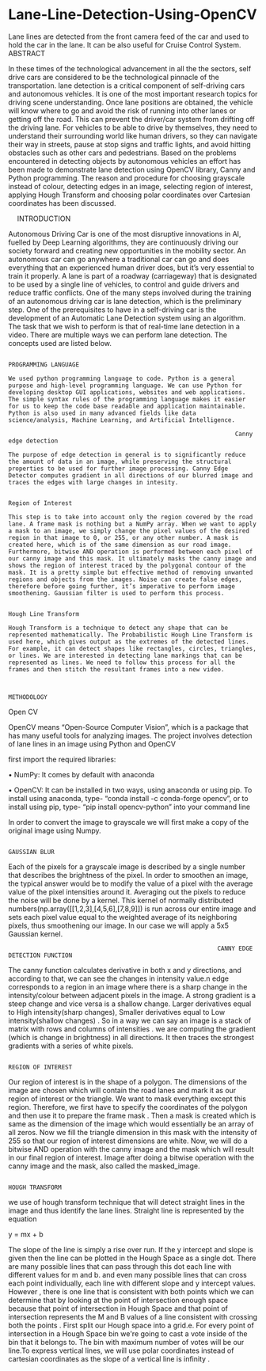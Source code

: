 # Lane-Line-Detection-Using-OpenCV
Lane lines are detected from the front camera feed of the car and used to hold the car in the lane. It can be also useful for Cruise Control System.
					                                                                  ABSTRACT

In these times of the technological advancement in all the the sectors, self drive cars are considered to be the technological pinnacle of the transportation. lane detection is a critical component of self-driving cars and autonomous vehicles. It is one of the most important research topics for driving scene understanding. Once lane positions are obtained, the vehicle will know where to go and avoid the risk of running into other lanes or getting off the road. This can prevent the driver/car system from drifting off the driving lane. For vehicles to be able to drive by themselves, they need to understand their surrounding world like human drivers, so they can navigate their way in streets, pause at stop signs and traffic lights, and avoid hitting obstacles such as other cars and pedestrians. Based on the problems encountered in detecting objects by autonomous vehicles an effort has been made to demonstrate lane detection using OpenCV library, Canny and Python programming. The reason and procedure for choosing grayscale instead of colour, detecting edges in an image, selecting region of interest, applying Hough Transform and choosing polar coordinates over Cartesian coordinates has been discussed. 

 
                                                                          INTRODUCTION


Autonomous Driving Car is one of the most disruptive innovations in AI, fuelled by Deep Learning algorithms, they are continuously driving our society forward and creating new opportunities in the mobility sector.  An autonomous car can go anywhere a traditional car can go and does everything that an experienced human driver does, but it’s very essential to train it properly. A lane is part of a roadway (carriageway) that is designated to be used by a single line of vehicles, to control and guide drivers and reduce traffic conflicts. One of the many steps involved during the training of an autonomous driving car is lane detection, which is the preliminary step. One of the prerequisites to have in a self-driving car is the development of an Automatic Lane Detection system using an algorithm. The task that we wish to perform is that of real-time lane detection in a video. There are multiple ways we can perform lane detection. The concepts used are listed below. 

                                                                      PROGRAMMING LANGUAGE
                                                                      
	We used python programming language to code. Python is a general purpose and high-level programming language. We can use Python for developing desktop GUI applications, websites and web applications. The simple syntax rules of the programming language makes it easier for us to keep the code base readable and application maintainable. Python is also used in many advanced fields like data science/analysis, Machine Learning, and Artificial Intelligence.

                                                                    Canny edge detection
                                                                    
	The purpose of edge detection in general is to significantly reduce the amount of data in an image, while preserving the structural properties to be used for further image processing. Canny Edge Detector computes gradient in all directions of our blurred image and traces the edges with large changes in intesity.

                                                                      Region of Interest
                                                                      
	This step is to take into account only the region covered by the road lane. A frame mask is nothing but a NumPy array. When we want to apply a mask to an image, we simply change the pixel values of the desired region in that image to 0, or 255, or any other number. A mask is created here, which is of the same dimension as our road image. Furthermore, bitwise AND operation is performed between each pixel of our canny image and this mask. It ultimately masks the canny image and shows the region of interest traced by the polygonal contour of the mask. It is a pretty simple but effective method of removing unwanted regions and objects from the images. Noise can create false edges, therefore before going further, it’s imperative to perform image smoothening. Gaussian filter is used to perform this process.

                                                                      Hough Line Transform
                                                                      
	Hough Transform is a technique to detect any shape that can be represented mathematically. The Probabilistic Hough Line Transform is used here, which gives output as the extremes of the detected lines. For example, it can detect shapes like rectangles, circles, triangles, or lines. We are interested in detecting lane markings that can be represented as lines. We need to follow this process for all the frames and then stitch the resultant frames into a new video.


                                                                             METHODOLOGY
	
Open CV
	
OpenCV means “Open-Source Computer Vision”, which is a package that has many useful tools for analyzing images.
The project involves detection of lane lines in an image using Python and OpenCV

first import the required libraries:

•	NumPy: It comes by default with anaconda

•	OpenCV: It can be installed in two ways, using anaconda or using pip.
	To install using anaconda, type- “conda install -c conda-forge opencv”, or to install using pip, 	type-
	“pip install opencv-python” into your command line

In order to convert the image to grayscale we will first make a copy of the original image using Numpy.


                                                                    GAUSSIAN BLUR

Each of the pixels for a grayscale image is described by a single number that describes the brightness of the pixel. In order to
smoothen an image, the typical answer would be to modify the value of a pixel with the average value of the pixel intensities
around it. Averaging out the pixels to reduce the noise will be done by a kernel. This kernel of normally distributed
numbers(np.array([[1,2,3],[4,5,6],[7,8,9]]) is run across our entire image and sets each pixel value equal to the weighted average
of its neighboring pixels, thus smoothening our image. In our case we will apply a 5x5 Gaussian kernel.


                                                               CANNY EDGE DETECTION FUNCTION 

The canny function calculates derivative in both x and y directions, and according to that, 
we can see the changes in intensity value.n edge corresponds to a region in an image where there is a sharp change in the intensity/colour between adjacent pixels in
the image. A strong gradient is a steep change and vice versa is a shallow change. Larger derivatives equal to High intensity(sharp changes), 
Smaller derivatives equal to Low intensity(shallow changes) . So in a way we can say an image is a stack of
matrix with rows and columns of intensities . we are computing the
gradient (which is change in brightness) in all directions. It then traces the strongest gradients with a series of white pixels.

                                                                      REGION OF INTEREST

Our region of interest is in the shape of a polygon.
The dimensions of the image are chosen which will contain the road lanes and mark it as our region of interest or the triangle.
We want to mask everything except this region. Therefore, we first have to specify the coordinates of the polygon and then use it to prepare the frame mask .
Then a mask is created which is same as the dimension of the image which would essentially be an array of all zeros. Now we
fill the triangle dimension in this mask with the intensity of 255 so that our region of interest dimensions are white. Now, we will
do a bitwise AND operation with the canny image and the mask which will result in our final region of interest.
Image after doing a bitwise operation with the canny image and the mask, also called the masked_image.


                                                                        HOUGH TRANSFORM


 we use of hough transform technique that will detect straight lines in the image and thus identify the lane lines.
Straight line is represented by the equation

y = mx + b

The slope of the line is simply a rise over run. If the y intercept and slope is given then the line can be plotted in the Hough
Space as a single dot. There are many possible lines that can pass through this dot each line with different values for m and b.
and even many possible lines that can cross each point individually, each line with different slope and y intercept values.
However , there is one line that is consistent with both points which we can determine that by looking at the point of intersection
enough space because that point of intersection in Hough Space and that point of intersection represents the M and B values of
a line consistent with crossing both the points . First split our Hough space into a grid.e. For every point of intersection in a Hough
Space bin we're going to cast a vote inside of the bin that it belongs to. The bin with maximum number of votes will be our line.To express vertical lines, we will use polar coordinates instead of
cartesian coordinates as the slope of a vertical line is infinity .
